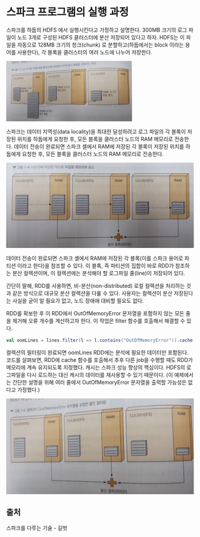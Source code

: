 # 스파크 프로그램의 실행 과정

스파크를 하둡의 HDFS 에서 실행시킨다고 가정하고 설명한다.
300MB 크기의 로그 파일이 노드 3개로 구성된 HDFS 클러스터에 분산 저장되어 있다고 하자. HDFS는 이 파일을 자동으로 128MB 크기의 청크(chunk) 로 분할하고(하둡에서는 block 이라는 용어를 사용한다), 각 블록을 클러스터의 여러 노드에 나누어 저장한다. 

<img src="images/%EB%A1%9C%EA%B7%B8%ED%8C%8C%EC%9D%BC%20%EC%A0%80%EC%9E%A5%20%EC%98%88%EC%A0%9C.jpg" alt="로그파일 저장 예제" style="zoom: 33%;" />



스파크는 데이터 지역성(data locality)을 최대한 달성하려고 로그 파일의 각 블록이 저장된 위치를 하둡에게 요청한 후, 모든 블록을 클러스터 노드의 RAM 메모리로 전송한다. 데이터 전송이 완료되면 스파크 셸에서 RAM에 저장된 각 블록이 저장된 위치를 하둡에게 요청한 후, 모든 블록을 클러스터 노드의 RAM 메모리로 전송한다.

<img src="images/load_to_memory.jpg" alt="load_to_memory" style="zoom:50%;" />

데이터 전송이 완료되면 스파크 셸에서 RAM에 저장된 각 블록(이를 스파크 용어로 파티션 이라고 한다)을 참조할 수 있다. 이 블록, 즉 파티션의 집합이 바로 RDD가 참조하는 분산 컬렉션이며, 이 컬렉션에는 분석해야 할 로그파일 줄(line)이 저장되어 있다.

간단히 말해, RDD를 사용하면, 비-분산(non-distributed) 로컬 컬렉션을 처리하는 것과 같은 방식으로 대규모 분산 컬렉션을 다룰 수 있다. 사용자는 컬렉션이 분산 저장된다는 사실을 굳이 알 필요가 없고, 노드 장애애 대비할 필요도 없다. 



RDD를 확보한 후 이 RDD에서 OutOfMemoryError 문자열을 포함하지 않는 모든 줄을 제거해 오류 개수를 계산하고자 한다. 이 작업은 filter 함수를 호출해서 해결할 수 있다.

``` scala
val oomLines = lines.filter(l => l.contains("OutOfMemoryError")).cache()
```

컬렉션의 필터링이 완료되면 oomLines RDD에는 분석에 필요한 데이터만 포함된다.
코드를 살펴보면, RDD에 cache 함수를 호출해서 추후 다른 job을 수행할 때도 RDD가 메모리에 계속 유지되도록 지정했다. 캐시는 스파크 성능 향상의 핵심이다. HDFS의 로그파일을 다시 로드하는 대신 캐시의 데이터를 재사용할 수 있기 때문이다. (이 예제에서는 간단한 설명을 위해 여러 줄에서 OutOfMemoryError 문자열을 출력할 가능성은 없다고 가정했다.) 

![after filtering](images/after%20filtering.jpg)

## 출처

스파크를 다루는 기술 - 길벗